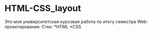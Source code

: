 # HTML-CSS_layout
Это моя университетская курсовая работа по итогу семестра Web-проектирования. 
Стек: 
*HTML
*CSS
